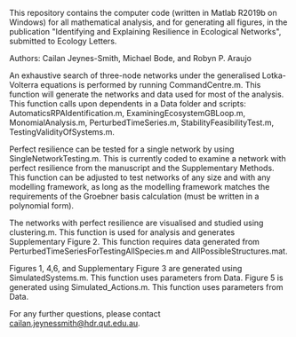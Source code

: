 This repository contains the computer code (written in Matlab R2019b on Windows) for all mathematical analysis, and for generating all figures, in the publication "Identifying and Explaining Resilience in Ecological Networks", submitted to Ecology Letters.

Authors: Cailan Jeynes-Smith, Michael Bode, and Robyn P. Araujo

An exhaustive search of three-node networks under the generalised Lotka-Volterra equations is performed by running CommandCentre.m. This function will generate the networks and data used for most of the analysis. This function calls upon dependents in a Data folder and scripts: AutomaticsRPAIdentification.m, ExaminingEcosystemGBLoop.m, MonomialAnalysis.m, PerturbedTimeSeries.m, StabilityFeasibilityTest.m, TestingValidityOfSystems.m.

Perfect resilience can be tested for a single network by using SingleNetworkTesting.m. This is currently coded to examine a network with perfect resilience from the manuscript and the Supplementary Methods. This function can be adjusted to test networks of any size and with any modelling framework, as long as the modelling framework matches the requirements of the Groebner basis calculation (must be written in a polynomial form). 

The networks with perfect resilience are visualised and studied using clustering.m. This function is used for analysis and generates Supplementary Figure 2. This function requires data generated from PerturbedTimeSeriesForTestingAllSpecies.m and AllPossibleStructures.mat. 

Figures 1, 4,6, and Supplementary Figure 3 are generated using SimulatedSystems.m. This function uses parameters from Data.
Figure 5 is generated using Simulated_Actions.m. This function uses parameters from Data.

For any further questions, please contact cailan.jeynessmith@hdr.qut.edu.au.
